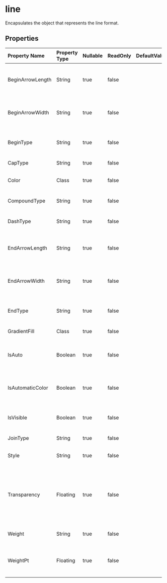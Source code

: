 # **line**

Encapsulates the object that represents the line format. 

## **Properties**

| Property Name | Property Type | Nullable |  ReadOnly | DefaultValue | Description | 
| :- | :- | :- |:- |  :- | :- |
|BeginArrowLength|String|true|false |  |Specifies the length of the arrowhead for the begin of a line. |
|BeginArrowWidth|String|true|false |  |Specifies the width of the arrowhead for the begin of a line. |
|BeginType|String|true|false |  |Specifies an arrowhead for the begin of a line. |
|CapType|String|true|false |  |Specifies the ending caps. |
|Color|Class|true|false |  |Represents the  of the line. |
|CompoundType|String|true|false |  |Specifies the compound line type |
|DashType|String|true|false |  |Specifies the dash line type |
|EndArrowLength|String|true|false |  |Specifies the length of the arrowhead for the end of a line. |
|EndArrowWidth|String|true|false |  |Specifies the width of the arrowhead for the end of a line. |
|EndType|String|true|false |  |Specifies an arrowhead for the end of a line. |
|GradientFill|Class|true|false |  |Represents gradient fill. |
|IsAuto|Boolean|true|false |  |Indicates whether this line style is auto assigned. |
|IsAutomaticColor|Boolean|true|false |  |Indicates whether the color of line is automatic assigned. |
|IsVisible|Boolean|true|false |  |Represents whether the line is visible. |
|JoinType|String|true|false |  |Specifies the joining caps. |
|Style|String|true|false |  |Represents the style of the line. |
|Transparency|Floating|true|false |  |Returns or sets the degree of transparency of the line as a value from 0.0 (opaque) through 1.0 (clear). |
|Weight|String|true|false |  |Gets or sets the  of the line. |
|WeightPt|Floating|true|false |  |Gets or sets the weight of the line in unit of points. |

